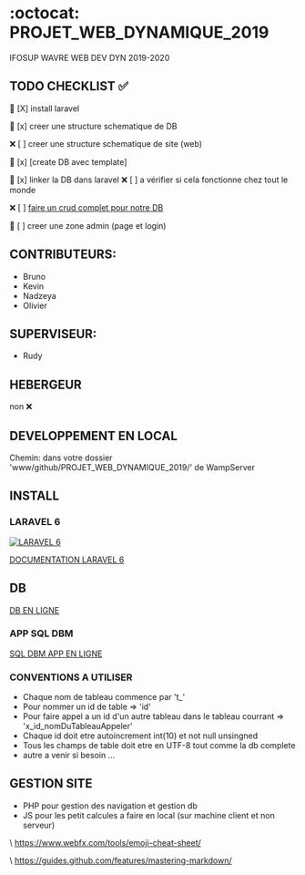 # :octocat: PROJET_WEB_DYNAMIQUE_2019
IFOSUP WAVRE WEB DEV DYN 2019-2020

## TODO CHECKLIST :white_check_mark:

:checkered_flag: [X] install laravel

:checkered_flag: [x] creer une structure schematique de DB

:x: [ ] creer une structure schematique de site (web)

:checkered_flag: [x] [create DB avec template]

:checkered_flag: [x] linker la DB dans laravel  :x: [ ] a vérifier si cela fonctionne chez tout le monde

:x: [ ] [faire un crud complet pour notre DB](https://www.itsolutionstuff.com/post/laravel-6-crud-application-tutorialexample.html)

:construction: [ ] creer une zone admin (page et login)
 
## CONTRIBUTEURS:

* Bruno
* Kevin
* Nadzeya
* Olivier

## SUPERVISEUR:

* Rudy

## HEBERGEUR

non :x:
  
## DEVELOPPEMENT EN LOCAL

Chemin: dans votre dossier 'www/github/PROJET_WEB_DYNAMIQUE_2019/' de WampServer

## INSTALL 

### LARAVEL 6

[![LARAVEL 6](https://cdn6.aptoide.com/imgs/4/2/2/422a398f51de0a44541855658a3762d2_icon.png?w=256)](https://laravel.com/docs/6.x)

[DOCUMENTATION LARAVEL 6](https://laravel.com/docs/6.x)

## DB

[DB EN LIGNE](http://213.32.7.70/phpmyadmin/index.php)

### APP SQL DBM

[SQL DBM APP EN LIGNE](https://app.sqldbm.com/)

### CONVENTIONS A UTILISER

* Chaque nom de tableau commence par 't_'
* Pour nommer un id de table => 'id'
* Pour faire appel a un id d'un autre tableau dans le tableau courrant => 'x_id_nomDuTableauAppeler'
* Chaque id doit etre autoincrement int(10) et not null unsingned
* Tous les champs de table doit etre en UTF-8 tout comme la db complete
* autre a venir si besoin ...

## GESTION SITE

* PHP pour gestion des navigation et gestion db
* JS pour les petit calcules a faire en local (sur machine client et non serveur)

\ https://www.webfx.com/tools/emoji-cheat-sheet/

\ https://guides.github.com/features/mastering-markdown/
